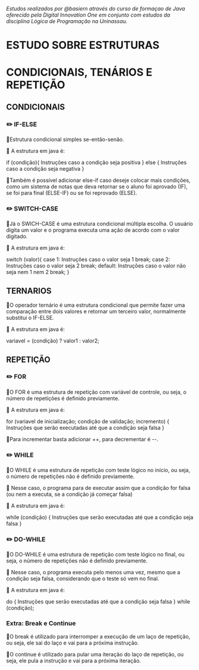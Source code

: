 _Estudos realizados por @basiern através do curso de formaçao de Java oferecido pela Digital Innovation One em conjunto com estudos da disciplina Lógica de Programação na Uninassau._

# ESTUDO SOBRE ESTRUTURAS
# CONDICIONAIS, TENÁRIOS E REPETIÇÃO

## CONDICIONAIS

### ✏️ IF-ELSE

🔸Estrutura condicional simples se-então-senão.

🔸 A estrutura em java é: 

if (condição){
    Instruções caso a condição seja positiva
} else {
    Instruções caso a condição seja negativa
}

🔸Também é possível adicionar else-if caso deseje colocar mais condições, como um sistema de notas que deva retornar se o aluno foi aprovado (IF), se foi para final (ELSE-IF) ou se foi reprovado (ELSE).

### ✏️ SWITCH-CASE

🔸Já o SWICH-CASE é uma estrutura condicional múltipla escolha. O usuário digita um valor e o programa executa uma ação de acordo com o valor digitado.

🔸 A estrutura em java é:

switch (valor){
    case 1:
        Instruções caso o valor seja 1
        break;
    case 2:
        Instruções caso o valor seja 2
        break;
    default:
        Instruções caso o valor não seja nem 1 nem 2
        break;
            }

## TERNARIOS

🔸O operador ternário é uma estrutura condicional que permite fazer uma comparação entre dois valores e retornar um terceiro valor, normalmente substitui o IF-ELSE.

🔸 A estrutura em java é:

variavel = (condição) ? valor1 : valor2;

## REPETIÇÃO

### ✏️ FOR

🔸O FOR é uma estrutura de repetição com variável de controle, ou seja, o número de repetições é definido previamente.

🔸 A estrutura em java é:

for (variavel de inicialização; condição de validação; incremento) {
    Instruções que serão executadas até que a condição seja falsa
    }

🔸Para incrementar basta adicionar ++, para decrementar é --.

### ✏️ WHILE

🔸O WHILE é uma estrutura de repetição com teste lógico no início, ou seja, o número de repetições não é definido previamente.

🔸 Nesse caso, o programa para de executar assim que a condição for falsa (ou nem a executa, se a condição já começar falsa)

🔸 A estrutura em java é:

while (condição) {
    Instruções que serão executadas até que a condição seja falsa
    }

### ✏️ DO-WHILE

🔸O DO-WHILE é uma estrutura de repetição com teste lógico no final, ou seja, o número de repetições não é definido previamente.

🔸 Nesse caso, o programa executa pelo menos uma vez, mesmo que a condição seja falsa, considerando que o teste só vem no final.

🔸 A estrutura em java é:

do {
    Instruções que serão executadas até que a condição seja falsa
    } while (condição);
    
### Extra: Break e Continue

🔸O break é utilizado para interromper a execução de um laço de repetição, ou seja, ele sai do laço e vai para a próxima instrução.

🔸O continue é utilizado para pular uma iteração do laço de repetição, ou seja, ele pula a instrução e vai para a próxima iteração.
